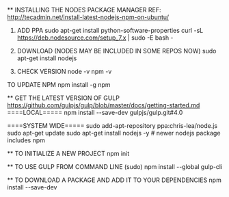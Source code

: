 ** INSTALLING THE NODES PACKAGE MANAGER
REF: http://tecadmin.net/install-latest-nodejs-npm-on-ubuntu/

1. ADD PPA
sudo apt-get install python-software-properties
curl -sL https://deb.nodesource.com/setup_7.x | sudo -E bash -

2. DOWNLOAD (NODES MAY BE INCLUDED IN SOME REPOS NOW)
sudo apt-get install nodejs

3. CHECK VERSION
node -v
npm -v


TO UPDATE NPM
npm install -g npm


** GET THE LATEST VERSION OF GULP
https://github.com/gulpjs/gulp/blob/master/docs/getting-started.md
====LOCAL=====
npm install --save-dev gulpjs/gulp.git#4.0


====SYSTEM WIDE=====
sudo add-apt-repository ppa:chris-lea/node.js
sudo apt-get update
sudo apt-get install nodejs -y # newer nodejs package includes npm


** TO INITIALIZE A NEW PROJECT
npm init

** TO USE GULP FROM COMMAND LINE
(sudo) npm install --global gulp-cli

** TO DOWNLOAD A PACKAGE AND ADD IT TO YOUR DEPENDENCIES
npm install --save-dev <PROGRAM>




